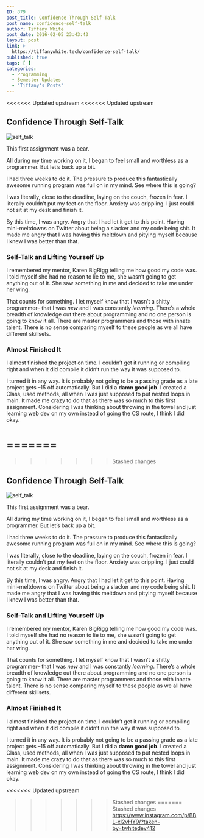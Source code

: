 ```yaml
---
ID: 879
post_title: Confidence Through Self-Talk
post_name: confidence-self-talk
author: Tiffany White
post_date: 2016-02-05 23:43:43
layout: post
link: >
  https://tiffanywhite.tech/confidence-self-talk/
published: true
tags: [ ]
categories:
  - Programming
  - Semester Updates
  - "Tiffany's Posts"
---
```

<<<<<<< Updated upstream
<<<<<<< Updated upstream
<h2>Confidence Through Self-Talk</h2>
<img src="http://helloburgh.me/wp-content/uploads/2016/02/Elevate.jpeg" alt="self_talk" />

This first assignment was a bear.

All during my time working on it, I began to feel small and worthless as a programmer. But let’s back up a bit.

I had three weeks to do it. The pressure to produce this fantastically awesome running program was full on in my mind. See where this is going?

I was literally, close to the deadline, laying on the couch, frozen in fear. I literally couldn’t put my feet on the floor. Anxiety was crippling. I just could not sit at my desk and finish it.

By this time, I was angry. Angry that I had let it get to this point. Having mini-meltdowns on Twitter about being a slacker and my code being shit. It made me angry that I was having this meltdown and pitying myself because I knew I was better than that.
<h3>Self-Talk and Lifting Yourself Up</h3>
I remembered my mentor, Karen BigRigg telling me how good my code was. I told myself she had no reason to lie to me, she wasn’t going to get anything out of it. She saw something in me and decided to take me under her wing.

That counts for something. I let myself know that I wasn’t a shitty programmer– that I was <em>new</em> and I was constantly <em>learning</em>. There’s a whole breadth of knowledge out there about programming and no one person is going to know it all. There are master programmers and those with innate talent. There is no sense comparing myself to these people as we all have different skillsets.
<h3>Almost Finished It</h3>
I almost finished the project on time. I couldn’t get it running or compiling right and when it did compile it didn’t run the way it was supposed to.

I turned it in any way. It is probably not going to be a passing grade as a late project gets –15 off automatically. But I did a <strong>damn good job</strong>. I created a Class, used methods, all when I was just supposed to put nested loops in main. It made me crazy to do that as there was so much to this first assignment. Considering I was thinking about throwing in the towel and just learning web dev on my own instead of going the CS route, I think I did okay.

=======
=======
>>>>>>> Stashed changes
<h2>Confidence Through Self-Talk</h2>
<img src="http://helloburgh.me/wp-content/uploads/2016/02/Elevate.jpeg" alt="self_talk" />

This first assignment was a bear.

All during my time working on it, I began to feel small and worthless as a programmer. But let’s back up a bit.

I had three weeks to do it. The pressure to produce this fantastically awesome running program was full on in my mind. See where this is going?

I was literally, close to the deadline, laying on the couch, frozen in fear. I literally couldn’t put my feet on the floor. Anxiety was crippling. I just could not sit at my desk and finish it.

By this time, I was angry. Angry that I had let it get to this point. Having mini-meltdowns on Twitter about being a slacker and my code being shit. It made me angry that I was having this meltdown and pitying myself because I knew I was better than that.
<h3>Self-Talk and Lifting Yourself Up</h3>
I remembered my mentor, Karen BigRigg telling me how good my code was. I told myself she had no reason to lie to me, she wasn’t going to get anything out of it. She saw something in me and decided to take me under her wing.

That counts for something. I let myself know that I wasn’t a shitty programmer– that I was <em>new</em> and I was constantly <em>learning</em>. There’s a whole breadth of knowledge out there about programming and no one person is going to know it all. There are master programmers and those with innate talent. There is no sense comparing myself to these people as we all have different skillsets.
<h3>Almost Finished It</h3>
I almost finished the project on time. I couldn’t get it running or compiling right and when it did compile it didn’t run the way it was supposed to.

I turned it in any way. It is probably not going to be a passing grade as a late project gets –15 off automatically. But I did a <strong>damn good job</strong>. I created a Class, used methods, all when I was just supposed to put nested loops in main. It made me crazy to do that as there was so much to this first assignment. Considering I was thinking about throwing in the towel and just learning web dev on my own instead of going the CS route, I think I did okay.

<<<<<<< Updated upstream
>>>>>>> Stashed changes
=======
>>>>>>> Stashed changes
https://www.instagram.com/p/BBL-xI2vHY9/?taken-by=twhitedev412